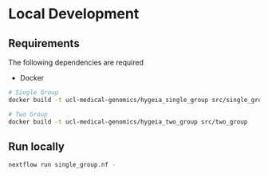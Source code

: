 # Local Development

## Requirements

The following dependencies are required

* Docker

```bash
# Single Group
docker build -t ucl-medical-genomics/hygeia_single_group src/single_group

# Two Group
docker build -t ucl-medical-genomics/hygeia_two_group src/two_group
```

## Run locally

```bash
nextflow run single_group.nf -
```
